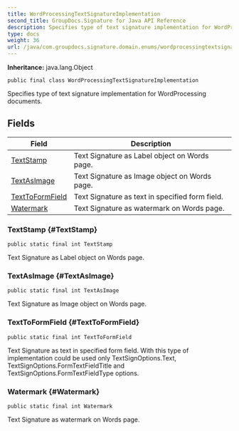 ```yaml
---
title: WordProcessingTextSignatureImplementation
second_title: GroupDocs.Signature for Java API Reference
description: Specifies type of text signature implementation for WordProcessing documents.
type: docs
weight: 36
url: /java/com.groupdocs.signature.domain.enums/wordprocessingtextsignatureimplementation/
---
```

**Inheritance:**
java.lang.Object
```
public final class WordProcessingTextSignatureImplementation
```

Specifies type of text signature implementation for WordProcessing documents.
## Fields

| Field | Description |
| --- | --- |
| [TextStamp](#TextStamp) | Text Signature as Label object on Words page. |
| [TextAsImage](#TextAsImage) | Text Signature as Image object on Words page. |
| [TextToFormField](#TextToFormField) | Text Signature as text in specified form field. |
| [Watermark](#Watermark) | Text Signature as watermark on Words page. |
### TextStamp {#TextStamp}
```
public static final int TextStamp
```


Text Signature as Label object on Words page.

### TextAsImage {#TextAsImage}
```
public static final int TextAsImage
```


Text Signature as Image object on Words page.

### TextToFormField {#TextToFormField}
```
public static final int TextToFormField
```


Text Signature as text in specified form field. With this type of implementation could be used only TextSignOptions.Text, TextSignOptions.FormTextFieldTitle and TextSignOptions.FormTextFieldType options.

### Watermark {#Watermark}
```
public static final int Watermark
```


Text Signature as watermark on Words page.

